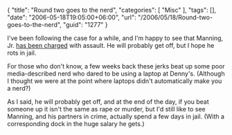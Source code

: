 {
	"title": "Round two goes to the nerd",
	"categories": [
		"Misc"
	],
	"tags": [],
	"date": "2006-05-18T19:05:00+06:00",
	"url": "/2006/05/18/Round-two-goes-to-the-nerd",
	"guid": "1277"
}

I've been following the case for a while, and I'm happy to see that Manning, Jr. <a href="http://sports.espn.go.com/nfl/news/story?id=2449810">has been charged</a> with assault. He will probably get off, but I hope he rots in jail. 

For those who don't know, a few weeks back these jerks beat up some poor media-described nerd who dared to be using a laptop at Denny's. (Although I thought we were at the point where laptops didn't automatically make you a nerd?)

As I said, he will probably get off, and at the end of the day, if you beat someone up it isn't the same as rape or murder, but I'd still like to see Manning, and his partners in crime, actually spend a few days in jail. (With a corresponding dock in the huge salary he gets.)